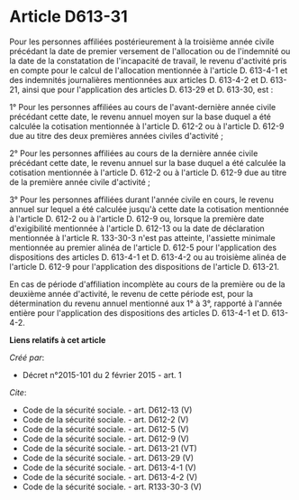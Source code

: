 # Article D613-31

Pour les personnes affiliées postérieurement à la troisième année civile précédant la date de premier versement de
l'allocation ou de l'indemnité ou la date de la constatation de l'incapacité de travail, le revenu d'activité pris en compte
pour le calcul de l'allocation mentionnée à l'article D. 613-4-1 et des indemnités journalières mentionnées aux articles D.
613-4-2 et D. 613-21, ainsi que pour l'application des articles D. 613-29 et D. 613-30, est : 

1° Pour les personnes affiliées au cours de l'avant-dernière année civile précédant cette date, le revenu annuel moyen sur la
base duquel a été calculée la cotisation mentionnée à l'article D. 612-2 ou à l'article D. 612-9 due au titre des deux
premières années civiles d'activité ; 

2° Pour les personnes affiliées au cours de la dernière année civile précédant cette date, le revenu annuel sur la base
duquel a été calculée la cotisation mentionnée à l'article D. 612-2 ou à l'article D. 612-9 due au titre de la première année
civile d'activité ; 

3° Pour les personnes affiliées durant l'année civile en cours, le revenu annuel sur lequel a été calculée jusqu'à cette date
la cotisation mentionnée à l'article D. 612-2 ou à l'article D. 612-9 ou, lorsque la première date d'exigibilité mentionnée à
l'article D. 612-13 ou la date de déclaration mentionnée à l'article R. 133-30-3 n'est pas atteinte, l'assiette minimale
mentionnée au premier alinéa de l'article D. 612-5 pour l'application des dispositions des articles D. 613-4-1 et D. 613-4-2
ou au troisième alinéa de l'article D. 612-9 pour l'application des dispositions de l'article D. 613-21. 

En cas de période d'affiliation incomplète au cours de la première ou de la deuxième année d'activité, le revenu de cette
période est, pour la détermination du revenu annuel mentionné aux 1° à 3°, rapporté à l'année entière pour l'application des
dispositions des articles D. 613-4-1 et D. 613-4-2.

**Liens relatifs à cet article**

_Créé par_:

  - Décret n°2015-101 du 2 février 2015 - art. 1

_Cite_:

  - Code de la sécurité sociale. - art. D612-13 (V)
  - Code de la sécurité sociale. - art. D612-2 (V)
  - Code de la sécurité sociale. - art. D612-5 (V)
  - Code de la sécurité sociale. - art. D612-9 (V)
  - Code de la sécurité sociale. - art. D613-21 (VT)
  - Code de la sécurité sociale. - art. D613-29 (V)
  - Code de la sécurité sociale. - art. D613-4-1 (V)
  - Code de la sécurité sociale. - art. D613-4-2 (V)
  - Code de la sécurité sociale. - art. R133-30-3 (V)
